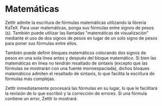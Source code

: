 # Matemáticas

Zettlr admite la escritura de fórmulas matemáticas utilizando la librería KaTeX. Para usar matemáticas, ponga sus fórmulas entre signos de pesos (`$`). También puede utilizar las llamadas "matemáticas de visualización" mediante el uso de dos signos de pesos en lugar de un solo signo de pesos para poner sus fórmulas entre ellos.

También puede definir bloques matemáticos colocando dos signos de pesos en una sola línea antes y después del bloque matemático. Si bien las matemáticas en línea no tendrán resaltado de sintaxis (excepto que las fórmulas se mostrarán con una fuente monoespaciada), dichos bloques matemáticos admiten el resaltado de sintaxis, lo que facilita la escritura de fórmulas más complejas.

Zettlr inmediatamente procesará las fórmulas en su lugar, lo que le facilitará la revisión de lo que escribió y la corrección de errores. Si una fórmula contiene un error, Zettlr lo mostrará.
